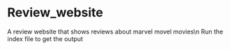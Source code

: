 # Review_website
A review website that shows reviews about marvel movel movies\n
Run the index file to get the output
